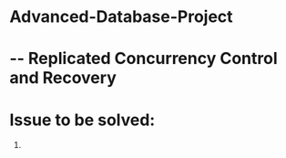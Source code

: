# Advanced-Database-Project
#  -- Replicated Concurrency Control and Recovery
#  Issue to be solved:
1.
